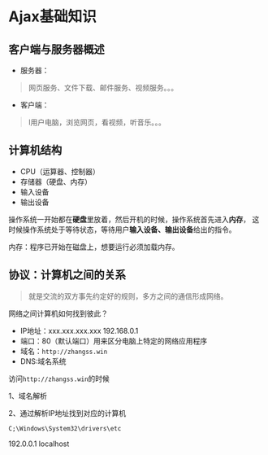 # Ajax基础知识

## 客户端与服务器概述

- 服务器：

> 网页服务、文件下载、邮件服务、视频服务。。。

- 客户端：

> l用户电脑，浏览网页，看视频，听音乐。。。

## 计算机结构

- CPU（运算器、控制器）
- 存储器（硬盘、内存）
- 输入设备
- 输出设备

操作系统一开始都在**硬盘**里放着，然后开机的时候，操作系统首先进入**内存**，
这时候操作系统处于等待状态，等待用户**输入设备、输出设备**给出的指令。

内存：程序已开始在磁盘上，想要运行必须加载内存。

## 协议：计算机之间的关系

> 就是交流的双方事先约定好的规则，多方之间的通信形成网络。

网络之间计算机如何找到彼此？

- IP地址：xxx.xxx.xxx.xxx 192.168.0.1
- 端口：80（默认端口）用来区分电脑上特定的网络应用程序
- 域名：`http://zhangss.win`
- DNS:域名系统

访问`http://zhangss.win`的时候

1、域名解析

2、通过解析IP地址找到对应的计算机

`C;\Windows\System32\drivers\etc`

192.0.0.1 localhost